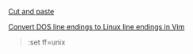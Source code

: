 [Cut and paste](https://alvinalexander.com/linux-unix/vim-cut-paste-commands-vi-range)

[Convert DOS line endings to Linux line endings in Vim](https://stackoverflow.com/questions/82726/convert-dos-line-endings-to-linux-line-endings-in-vim)

> :set ff=unix
